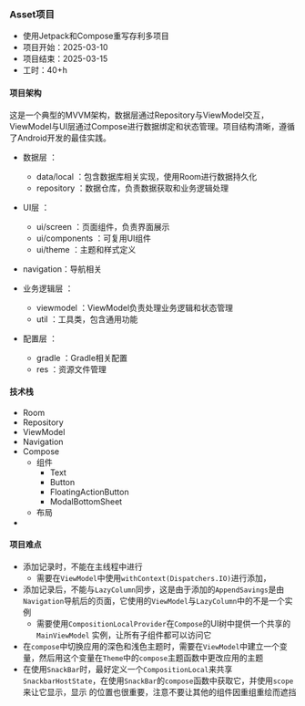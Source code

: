 ### Asset项目

- 使用Jetpack和Compose重写存利多项目
- 项目开始：2025-03-10
- 项目结束：2025-03-15
- 工时：40+h

#### 项目架构

这是一个典型的MVVM架构，数据层通过Repository与ViewModel交互，ViewModel与UI层通过Compose进行数据绑定和状态管理。项目结构清晰，遵循了Android开发的最佳实践。

- 数据层 ：

  - data/local ：包含数据库相关实现，使用Room进行数据持久化
  - repository ：数据仓库，负责数据获取和业务逻辑处理
- UI层 ：

  - ui/screen ：页面组件，负责界面展示
  - ui/components ：可复用UI组件
  - ui/theme ：主题和样式定义
- navigation：导航相关
- 业务逻辑层 ：

  - viewmodel ：ViewModel负责处理业务逻辑和状态管理
  - util ：工具类，包含通用功能
- 配置层 ：

  - gradle ：Gradle相关配置
  - res ：资源文件管理

#### 技术栈

- Room
- Repository
- ViewModel
- Navigation
- Compose
  - 组件
    - Text
    - Button
    - FloatingActionButton
    - ModalBottomSheet
  - 布局
- 

#### 项目难点

- 添加记录时，不能在主线程中进行
  - 需要在`ViewModel`中使用`withContext(Dispatchers.IO)`进行添加，
- 添加记录后，不能与`LazyColumn`同步，这是由于添加的`AppendSavings`是由`Navigation`导航后的页面，它使用的`ViewModel`与`LazyColumn`中的不是一个实例
  - 需要使用`CompositionLocalProvider`在`Compose`的UI树中提供一个共享的 `MainViewModel` 实例，让所有子组件都可以访问它
- 在`compose`中切换应用的深色和浅色主题时，需要在`ViewModel`中建立一个变量，然后用这个变量在`Theme`中的`compose`主题函数中更改应用的主题
- 在使用`SnackBar`时，最好定义一个`CompositionLocal`来共享`SnackbarHostState`，在使用`SnackBar`的`compose`函数中获取它，并使用`scope`来让它显示，显示 的位置也很重要，注意不要让其他的组件因重组重绘而遮挡

